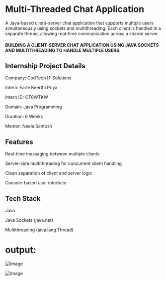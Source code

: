 
# Multi-Threaded Chat Application

A Java-based client-server chat application that supports multiple users simultaneously using sockets and multithreading. Each client is handled in a separate thread, allowing real-time communication across a shared server.



#### BUILDING A CLIENT-SERVER CHAT APPLICATION  USING JAVA SOCKETS AND  MULTITHREADING TO HANDLE MULTIPLE  USERS.

## Internship Project Details
Company: CodTech IT Solutions

Intern: Earle Keerthi Priya

Intern ID: CT6WTKW

Domain: Java Programming

Duration: 6 Weeks

Mentor: Neela Santosh








## Features
Real-time messaging between multiple clients

Server-side multithreading for concurrent client handling

Clean separation of client and server logic

Console-based user interface

## Tech Stack


Java

Java Sockets (java.net)

Multithreading (java.lang.Thread)







# output:

![Image](https://github.com/user-attachments/assets/7fe00082-cc3a-4366-8b3c-051b22b16bd3)

![Image](https://github.com/user-attachments/assets/7fa4835c-4a58-44a1-972e-aeec32baeab9)
